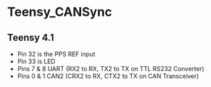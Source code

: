 # Teensy_CANSync

## Teensy 4.1
* Pin 32 is the PPS REF input
* Pin 33 is LED
* Pins 7 & 8 UART (RX2 to RX, TX2 to TX on TTL RS232 Converter)
* Pins 0 & 1 CAN2 (CRX2 to RX, CTX2 to TX on CAN Transceiver)
